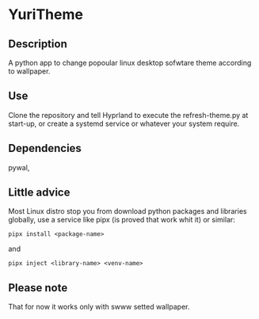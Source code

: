 # YuriTheme
## Description
 A python app to change popoular linux desktop sofwtare theme according to wallpaper.

## Use
Clone the repository and tell Hyprland to execute the refresh-theme.py at start-up, or create a systemd service 
or whatever your system require.

## Dependencies
pywal, 

## Little advice
Most Linux distro stop you from download python packages and libraries globally, use a service like pipx
(is proved that work whit it) or similar:

`pipx install <package-name>`

and

`pipx inject <library-name> <venv-name>`

## Please note
That for now it works only with swww setted wallpaper.
